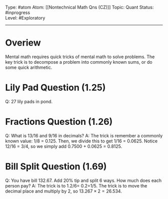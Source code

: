 Type: #atom
Atom: [[Nontechnical Math Qns (CZ)]]
Topic: Quant 
Status: #inprogress  
Level: #Exploratory 

----
# Overiew

Mental math requires quick tricks of mental math to solve problems. The key trick is to decompose a problem into commonly known sums, or do some quick arithmetic.

# Lily Pad Question (1.25)

Q: 27 lily pads in pond.

# Fractions Question (1.26)

Q: What is 13/16 and 9/16 in decimals?
A: The trick is remember a commonly known value: 1/8 = 0.125. Then, we divide this to get 1/16 = 0.0625. Notice 12/16 = 3/4, so we simply add 0.7500 + 0.0625 = 0.8125.  

# Bill Split Question (1.69)

Q: You have bill 132.67. Add 20% tip and split 6 ways. How much does each person pay?
A: The trick is to 1.2/6= 0.2=1/5. The trick is to move the decimal place and multiply by 2, so $13.267 \times 2 = 26.534$.

